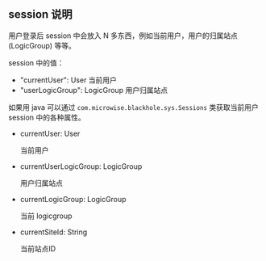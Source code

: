 ## session 说明

用户登录后 session 中会放入 N 多东西，例如当前用户，用户的归属站点(LogicGroup) 等等。

session 中的值：

* "currentUser": User
    当前用户
* "userLogicGroup": LogicGroup
    用户归属站点


如果用 java 可以通过 `com.microwise.blackhole.sys.Sessions` 类获取当前用户 session 中的各种属性。

* currentUser: User

    当前用户

* currentUserLogicGroup: LogicGroup

    用户归属站点

* currentLogicGroup: LogicGroup

    当前 logicgroup

* currentSiteId: String

    当前站点ID
